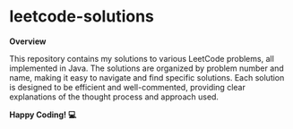 # leetcode-solutions

**Overview**

This repository contains my solutions to various LeetCode problems, all implemented in Java. The solutions are organized by problem number and name, making it easy to navigate and find specific solutions. Each solution is designed to be efficient and well-commented, providing clear explanations of the thought process and approach used.


**Happy Coding! 💻**

